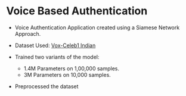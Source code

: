 # Voice Based Authentication
* Voice Authentication Application created using a Siamese Network Approach.
* Dataset Used: [Vox-Celeb1 Indian](https://www.kaggle.com/datasets/gaurav41/voxceleb1-audio-wav-files-for-india-celebrity)
* Trained two variants of the model:
  * 1.4M Parameters on 1,00,000 samples.
  * 3M Parameters on 10,000 samples.

* Preprocessed the dataset 